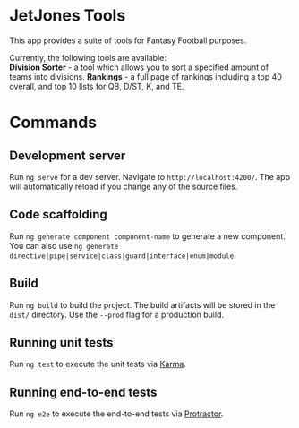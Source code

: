 # JetJones Tools

This app provides a suite of tools for Fantasy Football purposes.

Currently, the following tools are available:<br/>
**Division Sorter** - a tool which allows you to sort a specified amount of teams into divisions.
**Rankings** - a full page of rankings including a top 40 overall, and top 10 lists for QB, D/ST, K, and TE.

# Commands

## Development server

Run `ng serve` for a dev server. Navigate to `http://localhost:4200/`. The app will automatically reload if you change any of the source files.

## Code scaffolding

Run `ng generate component component-name` to generate a new component. You can also use `ng generate directive|pipe|service|class|guard|interface|enum|module`.

## Build

Run `ng build` to build the project. The build artifacts will be stored in the `dist/` directory. Use the `--prod` flag for a production build.

## Running unit tests

Run `ng test` to execute the unit tests via [Karma](https://karma-runner.github.io).

## Running end-to-end tests

Run `ng e2e` to execute the end-to-end tests via [Protractor](http://www.protractortest.org/).
